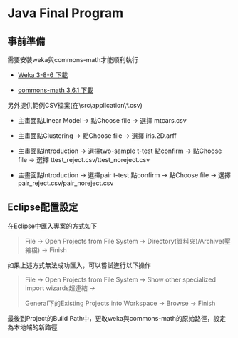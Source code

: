 # Java Final Program

## 事前準備

需要安裝weka與commons-math才能順利執行

+ [Weka 3-8-6 下載](https://prdownloads.sourceforge.net/weka/weka-3-8-6.zip)

+ [commons-math 3.6.1 下載](https://dlcdn.apache.org//commons/math/binaries/commons-math3-3.6.1-bin.zip)

另外提供範例CSV檔案(在\src\application\\*.csv)

+ 主畫面點Linear Model    &rarr;   點Choose file  &rarr; 選擇 mtcars.csv 

+ 主畫面點Clustering      &rarr;   點Choose file  &rarr; 選擇 iris.2D.arff

+ 主畫面點Introduction    &rarr;   選擇two-sample t-test 點confirm  &rarr;   點Choose file  &rarr; 選擇 ttest_reject.csv/ttest_noreject.csv

+ 主畫面點Introduction    &rarr;   選擇pair t-test 點confirm        &rarr;   點Choose file  &rarr; 選擇 pair_reject.csv/pair_noreject.csv

## Eclipse配置設定

在Eclipse中匯入專案的方式如下

> File &rarr; Open Projects from File System &rarr; Directory(資料夾)/Archive(壓縮檔) &rarr; Finish

如果上述方式無法成功匯入，可以嘗試進行以下操作

> File &rarr; Open Projects from File System &rarr; Show other specialized import wizards超連結 &rarr;
> 
> General下的Existing Projects into Workspace &rarr; Browse &rarr; Finish

最後到Project的Build Path中，更改weka與commons-math的原始路徑，設定為本地端的新路徑
